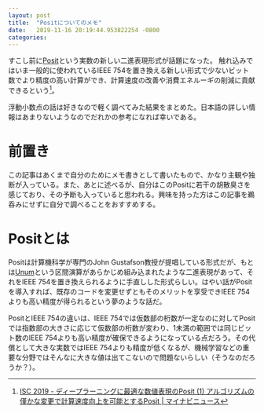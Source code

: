 ```yaml
---
layout: post
title:  "Positについてのメモ"
date:   2019-11-16 20:19:44.953822254 -0800
categories: 
---
```

すこし前に[Posit](https://en.wikipedia.org/wiki/Unum_(number_format)#Type_III_Unum_%E2%80%93_Posit)という実数の新しい二進表現形式が話題になった。
触れ込みではいま一般的に使われているIEEE 754を置き換える新しい形式で少ないビット数でより精度の高い計算ができ、計算速度の改善や消費エネルーギの削減に貢献できるという[^1]。

浮動小数点の話は好きなので軽く調べてみた結果をまとめた。日本語の詳しい情報はあまりないようなのでだれかの参考になれば幸いである。

[^1]: [ISC 2019 - ディープラーニングに最適な数値表現のPosit (1) アルゴリズムの僅かな変更で計算速度向上を可能とするPosit \| マイナビニュース](https://news.mynavi.jp/article/20190723-863757/)

<!-- more -->

# 前置き
この記事はあくまで自分のためにメモ書きとして書いたもので、かなり主観や独断が入っている。また、あとに述べるが、自分はこのPositに若干の胡散臭さを感じており、その予断も入っていると思われる。興味を持った方はこの記事を鵜呑みにせずに自分で調べることをおすすめする。

# Positとは
Positは計算機科学が専門のJohn Gustafson教授が提唱している形式だが、もとは[Unum](https://en.wikipedia.org/wiki/Unum_(number_format))という区間演算があらかじめ組み込まれたような二進表現があって、それをIEEE 754を置き換えられるように手直しした形式らしい。はやい話がPositを導入すれば、既存のコードを変更せずともそのメリットを享受できIEEE 754よりも高い精度が得られるという夢のような話だ。

PositとIEEE 754の違いは、IEEE 754では仮数部の桁数が一定なのに対してPositでは指数部の大きさに応じて仮数部の桁数が変わり、1未満の範囲では同じビット数のIEEE 754よりも高い精度が確保できるようになっている点だろう。その代償として大きな実数ではIEEE 754よりも精度が低くなるが、機械学習などの重要な分野ではそんなに大きな値は出てこないので問題ないらしい（そうなのだろうか？）。

